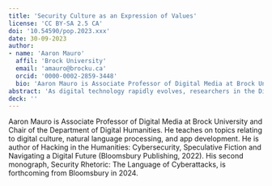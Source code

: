 ```yaml
---
title: 'Security Culture as an Expression of Values'
license: 'CC BY-SA 2.5 CA'
doi: '10.54590/pop.2023.xxx'
date: 30-09-2023
author: 
- name: 'Aaron Mauro'
  affil: 'Brock University'
  email: 'amauro@brocku.ca'
  orcid: '0000-0002-2859-3448'
  bio: 'Aaron Mauro is Associate Professor of Digital Media at Brock University and Chair of the Department of Digital Humanities. He teaches on topics relating to digital culture, natural language processing, and app development. He is author of *Hacking in the Humanities: Cybersecurity, Speculative Fiction and Navigating a Digital Future* (Bloomsbury Publishing, 2022). His second monograph, *Security Rhetoric: The Language of Cyberattacks*, is forthcoming from Bloomsbury in 2024.'
abstract: 'As digital technology rapidly evolves, researchers in the Digital Humanities (DH) face the challenge of securing their work and protecting stakeholders across the research life cycle. Security practices, encompassing data integrity, software assurance, and authenticated access, must align with the values of openness, transparency, and collaboration that underpin scholarly research. The increasing sophistication of cyber threats, coupled with the politicization of research and the rise of autocratic governments, necessitates a holistic approach to security that considers both cyber and physical dimensions. This paper explores the intersection of security culture and DH research, emphasizing the importance of trust, informed consent, and ethical collaboration. It argues that security practices should be user-centric, participatory, and transparent, reflecting the values and goals of researchers and participants. By integrating security best practices into research methods, scholars can mitigate risks, protect research assets, and ensure the continued availability and impact of scholarship in a world where threats are constantly evolving.'
deck: ''
---
```


Aaron Mauro is Associate Professor of Digital Media at Brock University and Chair of the Department of Digital Humanities. He teaches on topics relating to digital culture, natural language processing, and app development. He is author of Hacking in the Humanities: Cybersecurity, Speculative Fiction and Navigating a Digital Future (Bloomsbury Publishing, 2022). His second monograph, Security Rhetoric: The Language of Cyberattacks, is forthcoming from Bloomsbury in 2024. 